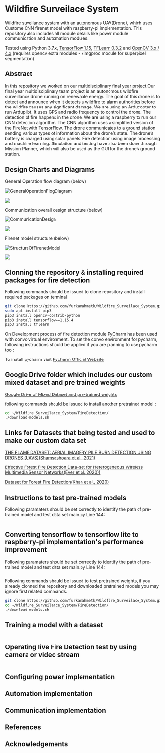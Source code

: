 # Wildfire Surveilace System
Wildfire suveilance system with an autonomous UAV(Drone), which uses Custome CNN firenet model with raspberry-pi implementation. This repository also includes all module details like power module communication and automation modules.

Tested using Python 3.7.x, [TensorFlow 1.15](https://www.tensorflow.org/install/), [TFLearn 0.3.2](http://tflearn.org/) and [OpenCV 3.x / 4.x](http://www.opencv.org) (requires opencv extra modules - ximgproc module for superpixel segmentation)

## Abstract

In this repository we worked on our multidisciplinary final year project.Our final year multidisciplinary team project is an autonomous wildfire surveillance drone running on renewable energy. The goal of this drone is to detect and announce when it detects a wildfire to alarm authorities before the wildfire causes any significant damage. We are using an Arducopter to run Ardupilot. It uses GPS and radio frequency to control the drone. The detection of fire happens in the drone. We are using a raspberry to run our CNN detection algorithm. The CNN algorithm uses a simplified version of the FireNet with TensorFlow.  The drone communicates to a ground station sending various types of information about the drone’s state. The drone’s battery is charged using solar panels. Fire detection using image processing and machine learning. Simulation and testing have also been done through Mission Planner, which will also be used as the GUI for the drone’s ground station.
## Design Charts and Diagrams

General Operation flow diagram (below)

![GeneralOperationFlogDiagram](https://user-images.githubusercontent.com/25657192/176115243-e8248eb7-3056-4380-9336-af4b90912db7.png)

![](https://github.com/furkanahmetk/Wildfire_Surveilace_System/GeneralOperationFlogDiagram.png)

Communication overall design structure (below)

![CommunicationDesign](https://user-images.githubusercontent.com/25657192/176115417-be704ebd-4a9c-493a-b534-6c0ae4250d24.png)

![](https://github.com/furkanahmetk/Wildfire_Surveilace_System/CommunicationDesign.png)

Firenet model structure (below)

![StructureOfFirenetModel](https://user-images.githubusercontent.com/25657192/176115446-e21dd098-fe7d-45d7-be06-f24e2b0e5ca6.png)

![](https://github.com/furkanahmetk/Wildfire_Surveilace_System/StructureOfFirenetModel.png)


## Clonning the repository & installing required packages for fire detection

Following commands should be issued to clone repository and install required packages on terminal
```bash
git clone https://github.com/furkanahmetk/Wildfire_Surveilace_System.git
sudo apt install pip3
pip3 install opencv-contrib-python
pip3 install tensorflow==1.15.4
pip3 install tflearn
```

On Development process of fire detection module PyCharm has been used with convo virtual environment. To set the convo environment for pycharm, following instructions should be applied if you are planning to use pycharm too :

To install pycharm visit [Pycharm Official Website](https://www.jetbrains.com/pycharm/download/#section=linux)




## Google Drive folder which includes our custom mixed dataset and pre trained weights
[Google Drive of Mixed Dataset and pre-trained weights](https://drive.google.com/drive/folders/1yzvNfW-rJRnT51vGhIUvl5yQI0mwzn5x?usp=sharing)

following commands should be issued to install another pretrained model :
```bash
cd ~/Wildfire_Surveilance_System/FireDetection/
./download-models.sh
```

## Links for Datasets that being tested and used to make our custom data set

[THE FLAME DATASET: AERIAL IMAGERY PILE BURN DETECTION USING DRONES (UAVS)(Shamsoshoara et al., 2021)](https://ieee-dataport.org/open-access/flame-dataset-aerial-imagery-pile-burn-detection-using-drones-uavs)

[Effective Forest Fire Detection Data-set for Heterogeneous Wireless Multimedia Sensor Networks(Ever et al.,2020))](https://data.mendeley.com/datasets/g5nzp6j3bt/2)

[Dataset for Forest Fire Detection(Khan et al., 2020)](https://data.mendeley.com/datasets/gjmr63rz2r/1)

## Instructions to test pre-trained models

Following paramaters should be set correctly to identify the path of pre-trained model and test data set
main.py Line 144:
```bash

```

## Converting tensorflow to tensorflow lite to raspberry-pi implementation's performance improvement

Following paramaters should be set correctly to identify the path of pre-trained model and test data set
main.py Line 144:
```bash

```

Following commands should be issued to test pretrained weights, if you already clonned the repository and downloaded pretrained models you may ignore first related commands.

```bash
git clone https://github.com/furkanahmetk/Wildfire_Surveilace_System.git
cd ~/Wildfire_Surveilance_System/FireDetection/
./download-models.sh


```

## Training a model with a dataset

```bash

```

## Operating live Fire Detection test by using camera or video stream

```bash

```
## Configuring power implementation

## Automation implementation

## Communication implementation

## References

## Acknowledgements


